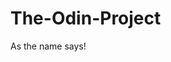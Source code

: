# The-Odin-Project
As the name says!


<!-- 

# TheOdinProject

For the visual repository with access to live web pages, use [GitHub pages](https://lunkums.github.io/TheOdinProject/).

The following repository contains my submissions for assignments in [The Odin Project](https://www.theodinproject.com/). Each section below includes a list of points that I've learned while studying it's corresponding section in the curriculum. If there is a project associated with a section, a link to my submission will be included in the heading. There is also a list of links to all my project submissions under the "Projects" section.

## Projects

- [Project: Recipes](./odin-recipes)
- [Project: Landing Page](./landing-page)
- [Project: Rock Paper Scissors](./rock-paper-scissors)
- [Project: Etch-A-Sketch](./etch-a-sketch)
- [Project: Calculator](./calculator)

## HTML Foundations ([Project: Recipes](./odin-recipes))

- Google evaluates search terms in headers based on which rank of header is used (i.e. h1 more important than h2)
- Image tags should always include an "alt" attribute to improve accessibility
- Git commits should use an active voice (i.e. "Fix player collision bug" instead of "Fixed player collision bug") to match Git conventions

## CSS Foundations

- There are 5 types of selectors in CSS:
  - Universal (\*)
  - Class (.class-name)
  - ID (#idname)
  - Grouping (.class-name, #idname, div...)
  - Element/Type (div, ul, body, etc.)
- The CSS cascade is the most important concept of the language (hence, why it's part of the name) but also the hardest
  - Determines which styles are applied to any given element
- The Box Model:
  - Everything you see on a webpage is either part of a box or a box itself
- A box's size and its relationship to the content inside is determined by:
  - Padding (space between content and border)
  - Border (edge between padding and margin)
  - Margin (space between elements; margins have the ability to collapse or overlap between elements)

## Flexbox ([Project: Landing Page](./landing-page))

- How to use Flexbox:
  - Slap on a "display: flex;" and "flex-direction: column;" style
  - Call it a day
- Jokes aside, Flexbox is powerful but deceptively simple
- "display: flex;" is for flex containers, "flex: ...;" is for flex children
- Flexbox can be easily applied to lists for a simple navbar
- Making things stretch on the page is easy with "max-width: x%;" and "width: 100%"
  - This will force it to cover the specified percentage of the page horizontally
- Many predefined HTML tags have default margins which can screw with Flexbox
- Stretching images is hard but possible by specifying a max, min width and using "flex: auto;"

-->
